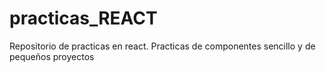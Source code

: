 # practicas_REACT
Repositorio de practicas en react. Practicas de componentes sencillo y de pequeños proyectos
